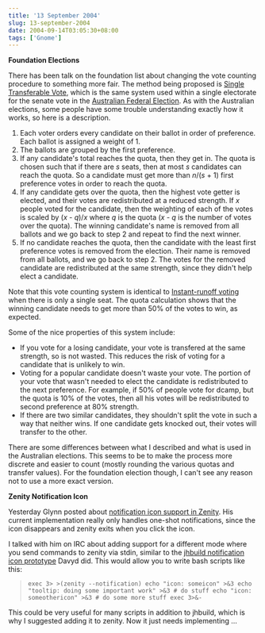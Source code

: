 ```yaml
---
title: '13 September 2004'
slug: 13-september-2004
date: 2004-09-14T03:05:30+08:00
tags: ['Gnome']
---
```


**Foundation Elections**

There has been talk on the foundation list about changing the vote
counting procedure to something more fair. The method being proposed is
[Single Transferable
Vote](http://en.wikipedia.org/wiki/Single_Transferable_Vote), which is
the same system used within a single electorate for the senate vote in
the [Australian Federal
Election](http://www.aec.gov.au/election2004/index.htm). As with the
Australian elections, some people have some trouble understanding
exactly how it works, so here is a description.

1.  Each voter orders every candidate on their ballot in order of
    preference. Each ballot is assigned a weight of 1.
2.  The ballots are grouped by the first preference.
3.  If any candidate\'s total reaches the quota, then they get in. The
    quota is chosen such that if there are *s* seats, then at most *s*
    candidates can reach the quota. So a candidate must get more than
    *n*/(*s* + 1) first preference votes in order to reach the quota.
4.  If any candidate gets over the quota, then the highest vote getter
    is elected, and their votes are redistributed at a reduced strength.
    If *x* people voted for the candidate, then the weighting of each of
    the votes is scaled by (*x* - *q*)/*x* where *q* is the quota (*x* -
    *q* is the number of votes over the quota). The winning candidate\'s
    name is removed from all ballots and we go back to step 2 and repeat
    to find the next winner.
5.  If no candidate reaches the quota, then the candidate with the least
    first preference votes is removed from the election. Their name is
    removed from all ballots, and we go back to step 2. The votes for
    the removed candidate are redistributed at the same strength, since
    they didn\'t help elect a candidate.

Note that this vote counting system is identical to [Instant-runoff
voting](http://en.wikipedia.org/wiki/Instant-runoff_voting) when there
is only a single seat. The quota calculation shows that the winning
candidate needs to get more than 50% of the votes to win, as expected.

Some of the nice properties of this system include:

-   If you vote for a losing candidate, your vote is transfered at the
    same strength, so is not wasted. This reduces the risk of voting for
    a candidate that is unlikely to win.
-   Voting for a popular candidate doesn\'t waste your vote. The portion
    of your vote that wasn\'t needed to elect the candidate is
    redistributed to the next preference. For example, if 50% of people
    vote for dcamp, but the quota is 10% of the votes, then all his
    votes will be redistributed to second preference at 80% strength.
-   If there are two similar candidates, they shouldn\'t split the vote
    in such a way that neither wins. If one candidate gets knocked out,
    their votes will transfer to the other.

There are some differences between what I described and what is used in
the Australian elections. This seems to be to make the process more
discrete and easier to count (mostly rounding the various quotas and
transfer values). For the foundation election though, I can\'t see any
reason not to use a more exact version.

**Zenity Notification Icon**

Yesterday Glynn posted about [notification icon support in
Zenity](http://www.gnome.org/~gman/blog/13092004). His current
implementation really only handles one-shot notifications, since the
icon disappears and zenity exits when you click the icon.

I talked with him on IRC about adding support for a different mode where
you send commands to zenity via stdin, similar to the [jhbuild
notification icon
prototype](http://www.livejournal.com/users/davyd/114890.html) Davyd
did. This would allow you to write bash scripts like this:

> `exec 3> >(zenity --notification) echo "icon: someicon" >&3 echo "tooltip: doing some important work" >&3 # do stuff echo "icon: someothericon" >&3 # do some more stuff exec 3>&-`

This could be very useful for many scripts in addition to jhbuild, which
is why I suggested adding it to zenity. Now it just needs implementing
\...
